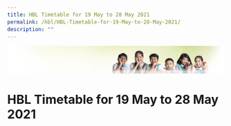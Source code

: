 ```yaml
---
title: HBL Timetable for 19 May to 28 May 2021
permalink: /hbl/HBL-Timetable-for-19-May-to-28-May-2021/
description: ""
---
```

![](/images/Banner.jpg)

HBL Timetable for 19 May to 28 May 2021
=======================================